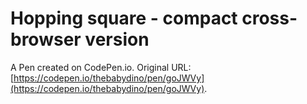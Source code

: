 # Hopping square - compact cross-browser version

A Pen created on CodePen.io. Original URL: [https://codepen.io/thebabydino/pen/goJWVy](https://codepen.io/thebabydino/pen/goJWVy).


